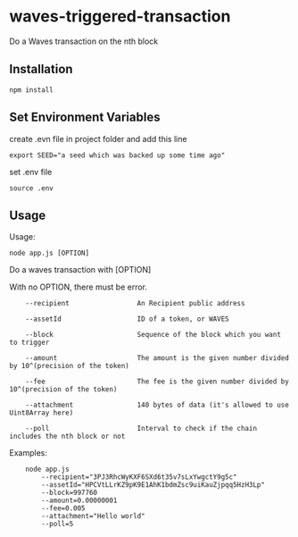 # waves-triggered-transaction
Do a Waves transaction on the nth block

## Installation

```
npm install
```

## Set Environment Variables

create .evn file in project folder and add this line

```
export SEED="a seed which was backed up some time ago"
```

set .env file

```
source .env
```

## Usage

Usage:

```
node app.js [OPTION]
```

Do a waves transaction with [OPTION]

With no OPTION, there must be error.

```
    --recipient                 An Recipient public address

    --assetId                   ID of a token, or WAVES

    --block                     Sequence of the block which you want to trigger

    --amount                    The amount is the given number divided by 10^(precision of the token)

    --fee                       The fee is the given number divided by 10^(precision of the token)

    --attachment                140 bytes of data (it's allowed to use Uint8Array here)

    --poll                      Interval to check if the chain includes the nth block or not
```

Examples:

```
    node app.js 
        --recipient="3PJ3RhcWyKXF6SXd6t35v7sLxYwgctY9g5c" 
        --assetId="HPCVtLLrKZ9pK9E1AhK1bdmZsc9uiKauZjpqq5HzH3Lp" 
        --block=997760
        --amount=0.00000001
        --fee=0.005
        --attachment="Hello world"
        --poll=5
```